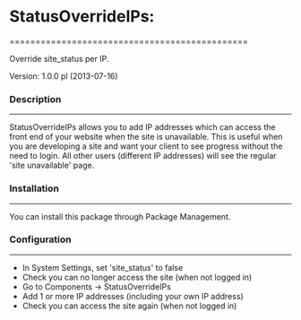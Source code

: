# StatusOverrideIPs:
==============================================

Override site_status per IP.

Version: 1.0.0 pl (2013-07-16)

### Description
-----------
StatusOverrideIPs allows you to add IP addresses which can access the front end of your website when the site is unavailable.
This is useful when you are developing a site and want your client to see progress without the need to login. All other users (different IP addresses) will see the regular 'site unavailable' page.

### Installation
------------
You can install this package through Package Management.

### Configuration
-------------
* In System Settings, set 'site_status' to false
* Check you can no longer access the site (when not logged in)
* Go to Components -> StatusOverrideIPs
* Add 1 or more IP addresses (including your own IP address)
* Check you can access the site again (when not logged in)